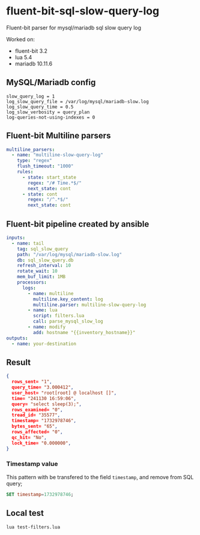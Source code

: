 # fluent-bit-sql-slow-query-log

Fluent-bit parser for mysql/mariadb sql slow query log

Worked on:

- fluent-bit 3.2
- lua 5.4
- mariadb 10.11.6

## MySQL/Mariadb config

```
slow_query_log = 1
log_slow_query_file = /var/log/mysql/mariadb-slow.log
log_slow_query_time = 0.5
log_slow_verbosity = query_plan
log-queries-not-using-indexes = 0
```

## Fluent-bit Multiline parsers

```yaml
multiline_parsers:
  - name: "multiline-slow-query-log"
    type: "regex"
    flush_timeout: "1000"
    rules:
      - state: start_state
        regex: "/# Time.*$/"
        next_state: cont
      - state: cont
        regex: "/^.*$/"
        next_state: cont
```

## Fluent-bit pipeline created by ansible

```yaml
inputs:
  - name: tail
    tag: sql_slow_query
    path: "/var/log/mysql/mariadb-slow.log"
    db: sql_slow_query.db
    refresh_interval: 10
    rotate_wait: 10
    mem_buf_limit: 1MB
    processors:
      logs:
        - name: multiline
          multiline.key_content: log
          multiline.parser: multiline-slow-query-log
        - name: lua
          script: filters.lua
          call: parse_mysql_slow_log
        - name: modify
          add: hostname "{{inventory_hostname}}"
outputs:
  - name: your-destination
```

## Result

```json
{
  rows_sent= "1",
  query_time= "3.000412",
  user_host= "root[root] @ localhost []",
  time= "241130 16:59:06",
  query= "select sleep(3);",
  rows_examined= "0",
  tread_id= "35577",
  timestamp= "1732978746",
  bytes_sent= "65",
  rows_affected= "0",
  qc_hit= "No",
  lock_time= "0.000000",
}
```

### Timestamp value

This pattern with be transfered to the field `timestamp`, and remove from SQL query;

```sql
SET timestamp=1732978746;
```

## Local test

```bash
lua test-filters.lua
```
